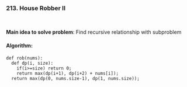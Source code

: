 ### 213. House Robber II

<br/>

**Main idea to solve problem**: Find recursive relationship with subproblem

#### Algorithm: 
```
def rob(nums):
  def dp(i, size):
    if(i>=size) return 0;
    return max(dp(i+1), dp(i+2) + nums[i]);
  return max(dp(0, nums.size-1), dp(1, nums.size));
```